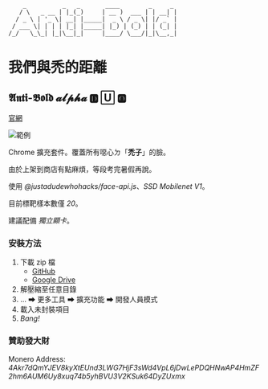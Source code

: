 ```
    _          _   _       ____        _     _
   / \   _ __ | |_(_)     | __ )  ___ | | __| |
  / _ \ | '_ \| __| |_____|  _ \ / _ \| |/ _` |
 / ___ \| | | | |_| |_____| |_) | (_) | | (_| |
/_/   \_\_| |_|\__|_|     |____/ \___/|_|\__,_|
```
# 我們與禿的距離
## 𝕬𝖓𝖙𝖎-𝕭𝖔𝖑𝖉 𝓪𝓵𝓹𝓱𝓪 🅳 🅄 🅾
[官網](https://www.kevinweng.tk/ab/ "前往官網")

![範例](https://i.imgur.com/Bn2mfMB.jpg)

Chrome 擴充套件。覆蓋所有噁心ㄉ「__禿子__」的臉。

由於上架到商店有點麻煩，等段考完暑假再說。

使用 _@justadudewhohacks/face-api.js_、_SSD Mobilenet V1_。

目前標靶樣本數僅 _20_。

建議配備 _獨立顯卡_。
### 安裝方法
1. 下載 zip 檔
    * [GitHub](https://github.com/nevikw39/Anti-Bold/archive/master.zip "從 GitHub 下載")
    * [Google Drive](https://drive.google.com/uc?export=download&id=1rrMlMW4qeablWrtXqguEd0jUsQZ7JqF2 "從 Google Drive 下載")
2. 解壓縮至任意目錄
3. ... ⮕ 更多工具 ⮕ 擴充功能 ⮕ 開發人員模式
4. 載入未封裝項目
5. _Bang!_
### 贊助發大財
Monero Address: _4Akr7dQmYJEV8kyXtEUnd3LWG7HjF3sWd4VpL6jDwLePDQHNwAP4HmZF2hm6AUM6Uy8xuq74b5yhBVU3V2KSuk64DyZUxmx_